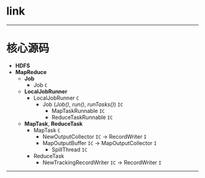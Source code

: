 
# link

---

# 核心源码

  * __HDFS__
  * __MapReduce__
    * __Job__
      * Job `C`
    * __LocalJobRunner__
      * LocalJobRunner `C`
        * Job (_Job()_, _run()_, _runTasks()_) `IC`
          * MapTaskRunnable `IC`
          * ReduceTaskRunnable `IC`
    * __MapTask__, __ReduceTask__
      * MapTask `C`
        * NewOutputCollector `IC` -> RecordWriter `I`
        * MapOutputBuffer `IC` -> MapOutputCollector `I`
          * SpillThread `IC`
      * ReduceTask
        * NewTrackingRecordWriter `IC` -> RecordWriter `I`

---
